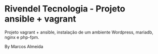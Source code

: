 # Rivendel Tecnologia - Projeto ansible + vagrant

Projeto vagrant + ansible, instalação de um ambiente Wordpress, mariadb, nginx e php-fpm.

By Marcos Almeida
